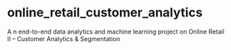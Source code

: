 # online_retail_customer_analytics
A n end-to-end data analytics and machine learning project on Online Retail II – Customer Analytics &amp; Segmentation 
